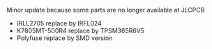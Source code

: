 Minor update because some parts are no longer available at JLCPCB
- IRLL2705 replace by IRFL024
- K7805MT-500R4 replace by TPSM365R6V5
- Polyfuse replace by SMD version

